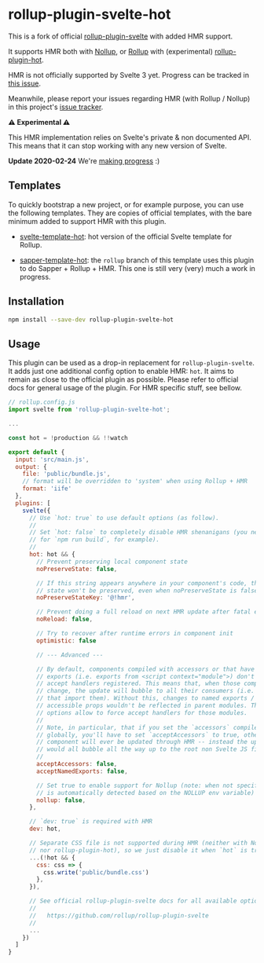 # rollup-plugin-svelte-hot

This is a fork of official [rollup-plugin-svelte](https://github.com/rollup/rollup-plugin-svelte) with added HMR support.

It supports HMR both with [Nollup](https://github.com/PepsRyuu/nollup), or [Rollup](https://github.com/rollup/rollup) with (experimental) [rollup-plugin-hot](https://github.com/rixo/rollup-plugin-hot).

HMR is not officially supported by Svelte 3 yet. Progress can be tracked in [this issue](https://github.com/sveltejs/svelte/issues/3632).

Meanwhile, please report your issues regarding HMR (with Rollup / Nollup) in this project's [issue tracker](https://github.com/rixo/rollup-plugin-svelte-hot/issues).

**:warning: Experimental :warning:**

This HMR implementation relies on Svelte's private & non documented API. This means that it can stop working with any new version of Svelte.

**Update 2020-02-24** We're [making progress](https://github.com/sveltejs/svelte/pull/3822) :)

## Templates

To quickly bootstrap a new project, or for example purpose, you can use the following templates. They are copies of official templates, with the bare minimum added to support HMR with this plugin.

- [svelte-template-hot](https://github.com/rixo/svelte-template-hot): hot version of the official Svelte template for Rollup.

- [sapper-template-hot](https://github.com/rixo/sapper-template-hot/tree/rollup): the `rollup` branch of this template uses this plugin to do Sapper + Rollup + HMR. This one is still very (very) much a work in progress.

## Installation

```bash
npm install --save-dev rollup-plugin-svelte-hot
```

## Usage

This plugin can be used as a drop-in replacement for `rollup-plugin-svelte`. It adds just one additional config option to enable HMR: `hot`. It aims to remain as close to the official plugin as possible. Please refer to official docs for general usage of the plugin. For HMR specific stuff, see bellow.

```js
// rollup.config.js
import svelte from 'rollup-plugin-svelte-hot';

...

const hot = !production && !!watch

export default {
  input: 'src/main.js',
  output: {
    file: 'public/bundle.js',
    // format will be overridden to 'system' when using Rollup + HMR
    format: 'iife'
  },
  plugins: [
    svelte({
      // Use `hot: true` to use default options (as follow).
      //
      // Set `hot: false` to completely disable HMR shenanigans (you need this
      // for `npm run build`, for example).
      //
      hot: hot && {
        // Prevent preserving local component state
        noPreserveState: false,

        // If this string appears anywhere in your component's code, then local
        // state won't be preserved, even when noPreserveState is false
        noPreserveStateKey: '@!hmr',

        // Prevent doing a full reload on next HMR update after fatal error
        noReload: false,

        // Try to recover after runtime errors in component init
        optimistic: false

        // --- Advanced ---

        // By default, components compiled with accessors or that have named
        // exports (i.e. exports from <script context="module">) don't have HMR
        // accept handlers registered. This means that, when those components
        // change, the update will bubble to all their consumers (i.e. modules
        // that import them). Without this, changes to named exports / publicly
        // accessible props wouldn't be reflected in parent modules. These two
        // options allow to force accept handlers for those modules.
        //
        // Note, in particular, that if you set the `accessors` compile option
        // globally, you'll have to set `acceptAccessors` to true, otherwise no
        // component will ever be updated through HMR -- instead the updates
        // would all bubble all the way up to the root non Svelte JS file...
        // 
        acceptAccessors: false,
        acceptNamedExports: false,

        // Set true to enable support for Nollup (note: when not specified, this
        // is automatically detected based on the NOLLUP env variable)
        nollup: false,
      },

      // `dev: true` is required with HMR
      dev: hot,

      // Separate CSS file is not supported during HMR (neither with Nollup
      // nor rollup-plugin-hot), so we just disable it when `hot` is true.
      ...(!hot && {
        css: css => {
          css.write('public/bundle.css')
        },
      }),

      // See official rollup-plugin-svelte docs for all available options:
      //
      //   https://github.com/rollup/rollup-plugin-svelte
      //
      ...
    })
  ]
}
```

